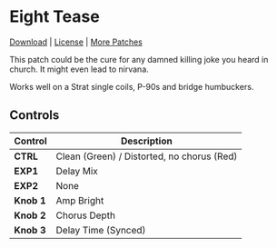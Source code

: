 # Eight Tease

[Download](https://github.com/markfeit/ampero/raw/master/patches/Eight-Tease.prst) | [License](README.md#License) | [More Patches](https://github.com/markfeit/ampero/tree/master/patches)

This patch could be the cure for any damned killing joke you heard in
church.  It might even lead to nirvana.

Works well on a Strat single coils, P-90s and bridge humbuckers.


## Controls

| Control | Description |
| ------- | ----------- |
| **CTRL** | Clean (Green) / Distorted, no chorus (Red) |
| **EXP1** | Delay Mix |
| **EXP2** | None |
| **Knob 1** | Amp Bright |
| **Knob 2** | Chorus Depth |
| **Knob 3** | Delay Time (Synced) |
